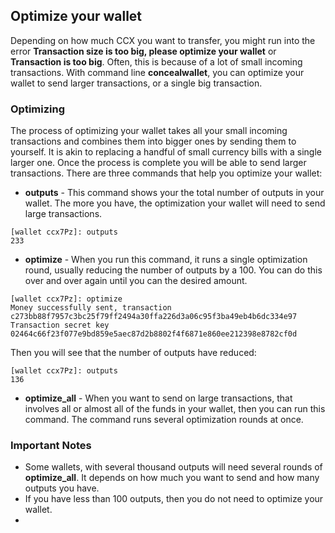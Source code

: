## Optimize your wallet

Depending on how much CCX you want to transfer, you might run into the error **Transaction size is too big, please optimize your wallet** or **Transaction is too big**. Often, this is because of a lot of small incoming transactions. With command line **concealwallet**, you can optimize your wallet to send larger transactions, or a single big transaction.

### Optimizing

The process of optimizing your wallet takes all your small incoming transactions and combines them into bigger ones by sending them to yourself. It is akin to replacing a handful of small currency bills with a single larger one. Once the process is complete you will be able to send larger transactions. There are three commands that help you optimize your wallet:

- **outputs** - This command shows your the total number of outputs in your wallet. The more you have, the optimization your wallet will need to send large transactions.

```
[wallet ccx7Pz]: outputs
233
```

- **optimize** - When you run this command, it runs a single optimization round, usually reducing the number of outputs by a 100. You can do this over and over again until you can the desired amount.

```
[wallet ccx7Pz]: optimize
Money successfully sent, transaction c273bb88f7957c3bc25f79ff2494a30ffa226d3a06c95f3ba49eb4b6dc334e97
Transaction secret key 02464c66f23f077e9bd859e5aec87d2b8802f4f6871e860ee212398e8782cf0d
```

Then you will see that the number of outputs have reduced:

```
[wallet ccx7Pz]: outputs
136
```

- **optimize_all** - When you want to send on large transactions, that involves all or almost all of the funds in your wallet, then you can run this command. The command runs several optimization rounds at once.

### Important Notes

- Some wallets, with several thousand outputs will need several rounds of **optimize_all**. It depends on how much you want to send and how many outputs you have.
- If you have less than 100 outputs, then you do not need to optimize your wallet.
- 


